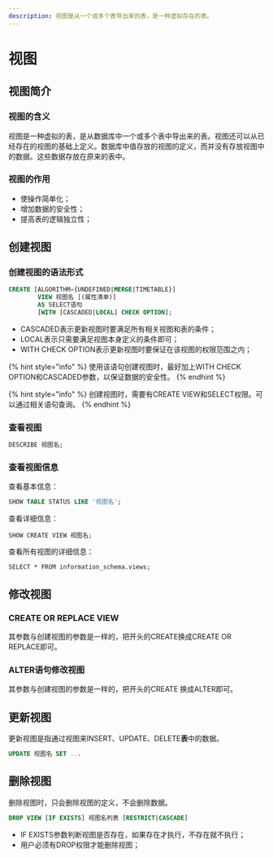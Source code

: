 ```yaml
---
description: 视图是从一个或多个表导出来的表，是一种虚拟存在的表。
---
```


# 视图

## 视图简介

### 视图的含义

视图是一种虚拟的表，是从数据库中一个或多个表中导出来的表。视图还可以从已经存在的视图的基础上定义。数据库中值存放的视图的定义，而并没有存放视图中的数据。这些数据存放在原来的表中。

### 视图的作用

* 使操作简单化；
* 增加数据的安全性；
* 提高表的逻辑独立性；

## 创建视图

### 创建视图的语法形式

```sql
CREATE [ALGORITHM={UNDEFINED|MERGE|TIMETABLE}]
        VIEW 视图名 [(属性清单)]
        AS SELECT语句
        [WITH [CASCADED|LOCAL] CHECK OPTION];
```

* CASCADED表示更新视图时要满足所有相关视图和表的条件；
* LOCAL表示只需要满足视图本身定义的条件即可；
* WITH CHECK OPTION表示更新视图时要保证在该视图的权限范围之内；

{% hint style="info" %}
使用该语句创建视图时，最好加上WITH CHECK OPTION和CASCADED参数，以保证数据的安全性。
{% endhint %}

{% hint style="info" %}
创建视图时，需要有CREATE VIEW和SELECT权限。可以通过相关语句查询。
{% endhint %}

### 查看视图

```sql
DESCRIBE 视图名;
```

### 查看视图信息

查看基本信息：

```sql
SHOW TABLE STATUS LIKE '视图名';
```

查看详细信息：

```text
SHOW CREATE VIEW 视图名;
```

查看所有视图的详细信息：

```text
SELECT * FROM information_schema.views;
```

## 修改视图

### CREATE OR REPLACE VIEW

其参数与创建视图的参数是一样的，把开头的CREATE换成CREATE OR REPLACE即可。

### ALTER语句修改视图

其参数与创建视图的参数是一样的，把开头的CREATE 换成ALTER即可。

## 更新视图

更新视图是指通过视图来INSERT、UPDATE、DELETE**表**中的数据。

```sql
UPDATE 视图名 SET ...
```

## 删除视图

删除视图时，只会删除视图的定义，不会删除数据。

```sql
DROP VIEW [IF EXISTS] 视图名列表 [RESTRICT|CASCADE]
```

* IF EXISTS参数判断视图是否存在，如果存在才执行，不存在就不执行；
* 用户必须有DROP权限才能删除视图；















